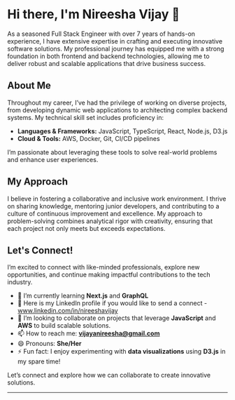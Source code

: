 # Hi there, I'm Nireesha Vijay 👋

As a seasoned Full Stack Engineer with over 7 years of hands-on experience, I have extensive expertise in crafting and executing innovative software solutions. My professional journey has equipped me with a strong foundation in both frontend and backend technologies, allowing me to deliver robust and scalable applications that drive business success.

## About Me
Throughout my career, I’ve had the privilege of working on diverse projects, from developing dynamic web applications to architecting complex backend systems. My technical skill set includes proficiency in:

- **Languages & Frameworks:** JavaScript, TypeScript, React, Node.js, D3.js
- **Cloud & Tools:** AWS, Docker, Git, CI/CD pipelines

I’m passionate about leveraging these tools to solve real-world problems and enhance user experiences.

## My Approach
I believe in fostering a collaborative and inclusive work environment. I thrive on sharing knowledge, mentoring junior developers, and contributing to a culture of continuous improvement and excellence. My approach to problem-solving combines analytical rigor with creativity, ensuring that each project not only meets but exceeds expectations.

## Let's Connect!
I’m excited to connect with like-minded professionals, explore new opportunities, and continue making impactful contributions to the tech industry. 

- 🌱 I’m currently learning **Next.js** and **GraphQL**
- 🔗 Here is my LinkedIn profile if you would like to send a connect - www.linkedin.com/in/nireeshavijay
- 💞️ I’m looking to collaborate on projects that leverage **JavaScript** and **AWS** to build scalable solutions.
- 📫 How to reach me: **vijayanireesha@gmail.com**
- 😄 Pronouns: **She/Her**
- ⚡ Fun fact: I enjoy experimenting with **data visualizations** using **D3.js** in my spare time!

Let’s connect and explore how we can collaborate to create innovative solutions.

---
